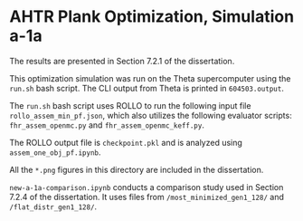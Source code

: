 # AHTR Plank Optimization, Simulation a-1a

The results are presented in Section 7.2.1 of the dissertation. 

This optimization simulation was run on the Theta supercomputer using the `run.sh` bash script. 
The CLI output from Theta is printed in `604503.output`. 

The `run.sh` bash script uses ROLLO to run the following input file `rollo_assem_min_pf.json`, which also utilizes the following evaluator scripts:  `fhr_assem_openmc.py` and `fhr_assem_openmc_keff.py`.

The ROLLO output file is `checkpoint.pkl` and is analyzed using `assem_one_obj_pf.ipynb`.

All the `*.png` figures in this directory are included in the dissertation.  

`new-a-1a-comparison.ipynb` conducts a comparison study used in Section 7.2.4 of the dissertation. It uses files from `/most_minimized_gen1_128/` and `/flat_distr_gen1_128/`. 